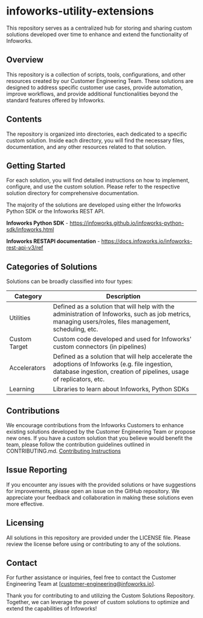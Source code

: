 # infoworks-utility-extensions

This repository serves as a centralized hub for storing and sharing custom solutions developed over time to enhance and extend the functionality of Infoworks.

## Overview
This repository is a collection of scripts, tools, configurations, and other resources created by our Customer Engineering Team. These solutions are designed to address specific customer use cases, provide automation, improve workflows, and provide additional functionalities beyond the standard features offered by Infoworks.

## Contents
The repository is organized into directories, each dedicated to a specific custom solution. Inside each directory, you will find the necessary files, documentation, and any other resources related to that solution.

## Getting Started
For each solution, you will find detailed instructions on how to implement, configure, and use the custom solution. Please refer to the respective solution directory for comprehensive documentation.


The majority of the solutions are developed using either the Infoworks Python SDK or the Infoworks REST API.

**Infoworks Python SDK** - https://infoworks.github.io/infoworks-python-sdk/infoworks.html

**Infoworks RESTAPI documentation** - https://docs.infoworks.io/infoworks-rest-api-v3/ref

## Categories of Solutions

Solutions can be broadly classified into four types:

| Category | Description |
|---------|-------------|
| Utilities | Defined as a solution that will help with the administration of Infoworks, such as job metrics, managing users/roles, files management, scheduling, etc. |
| Custom Target | Custom code developed and used for Infoworks' custom connectors (in pipelines) |
| Accelerators | Defined as a solution that will help accelerate the adoptions of Infoworks (e.g. file ingestion, database ingestion, creation of pipelines, usage of replicators, etc. |
| Learning | Libraries to learn about Infoworks, Python SDKs |
	
	

## Contributions
We encourage contributions from the Infoworks Customers to enhance existing solutions developed by the Customer Engineering Team or propose new ones. If you have a custom solution that you believe would benefit the team, please follow the contribution guidelines outlined in CONTRIBUTING.md.
[Contributing Instructions](./CONTRIBUTING.md)

## Issue Reporting
If you encounter any issues with the provided solutions or have suggestions for improvements, please open an issue on the GitHub repository. We appreciate your feedback and collaboration in making these solutions even more effective.

## Licensing
All solutions in this repository are provided under the LICENSE file. Please review the license before using or contributing to any of the solutions.

## Contact
For further assistance or inquiries, feel free to contact the Customer Engineering Team at [customer-engineering@infoworks.io].

Thank you for contributing to and utilizing the Custom Solutions Repository. Together, we can leverage the power of custom solutions to optimize and extend the capabilities of Infoworks!
